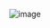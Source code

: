 ![image](https://github.com/rafaelsouzagomes/netflix-clone-React/assets/41433728/4a9dc045-caf4-4c28-8af0-5e67240c4f9d)
